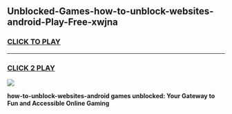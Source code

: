 
## Unblocked-Games-how-to-unblock-websites-android-Play-Free-xwjna
<h3>
<a href="https://premium76.site?title=how-to-unblock-websites-android&ref=21A">CLICK TO PLAY</a></h3>
<hr>

<h3>
<a href="https://premium76.site?title=how-to-unblock-websites-android&ref=21A">CLICK 2 PLAY</a>
  
</h3>

<a href="https://premium76.site?title=how-to-unblock-websites-android&ref=21A"><img src="https://clearcache.store/games.png"></a>


**how-to-unblock-websites-android games unblocked: Your Gateway to Fun and Accessible Online Gaming**
